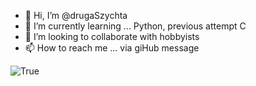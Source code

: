 - 👋 Hi, I’m @drugaSzychta
- 🌱 I’m currently learning ... Python, previous attempt C
- 💞️ I’m looking to collaborate with hobbyists
- 📫 How to reach me ... via giHub message

![True](https://itmemes.com/wp-content/uploads/2018/03/19.jpg)
